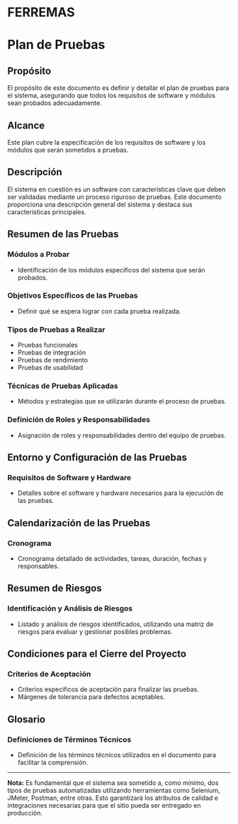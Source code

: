 <h1>FERREMAS</h1>

# Plan de Pruebas

## Propósito

El propósito de este documento es definir y detallar el plan de pruebas para el sistema, asegurando que todos los requisitos de software y módulos sean probados adecuadamente.

## Alcance

Este plan cubre la especificación de los requisitos de software y los módulos que serán sometidos a pruebas.

## Descripción

El sistema en cuestión es un software con características clave que deben ser validadas mediante un proceso riguroso de pruebas. Este documento proporciona una descripción general del sistema y destaca sus características principales.

## Resumen de las Pruebas

### Módulos a Probar
- Identificación de los módulos específicos del sistema que serán probados.

### Objetivos Específicos de las Pruebas
- Definir qué se espera lograr con cada prueba realizada.

### Tipos de Pruebas a Realizar
- Pruebas funcionales
- Pruebas de integración
- Pruebas de rendimiento
- Pruebas de usabilidad

### Técnicas de Pruebas Aplicadas
- Métodos y estrategias que se utilizarán durante el proceso de pruebas.

### Definición de Roles y Responsabilidades
- Asignación de roles y responsabilidades dentro del equipo de pruebas.

## Entorno y Configuración de las Pruebas

### Requisitos de Software y Hardware
- Detalles sobre el software y hardware necesarios para la ejecución de las pruebas.

## Calendarización de las Pruebas

### Cronograma
- Cronograma detallado de actividades, tareas, duración, fechas y responsables.

## Resumen de Riesgos

### Identificación y Análisis de Riesgos
- Listado y análisis de riesgos identificados, utilizando una matriz de riesgos para evaluar y gestionar posibles problemas.

## Condiciones para el Cierre del Proyecto

### Criterios de Aceptación
- Criterios específicos de aceptación para finalizar las pruebas.
- Márgenes de tolerancia para defectos aceptables.

## Glosario

### Definiciones de Términos Técnicos
- Definición de los términos técnicos utilizados en el documento para facilitar la comprensión.

---

**Nota:** Es fundamental que el sistema sea sometido a, como mínimo, dos tipos de pruebas automatizadas utilizando herramientas como Selenium, JMeter, Postman, entre otras. Esto garantizará los atributos de calidad e integraciones necesarias para que el sitio pueda ser entregado en producción.



